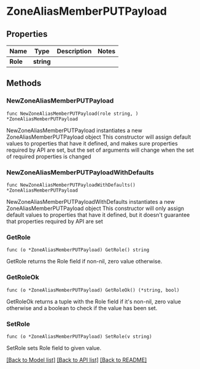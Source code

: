 # ZoneAliasMemberPUTPayload

## Properties

Name | Type | Description | Notes
------------ | ------------- | ------------- | -------------
**Role** | **string** |  | 

## Methods

### NewZoneAliasMemberPUTPayload

`func NewZoneAliasMemberPUTPayload(role string, ) *ZoneAliasMemberPUTPayload`

NewZoneAliasMemberPUTPayload instantiates a new ZoneAliasMemberPUTPayload object
This constructor will assign default values to properties that have it defined,
and makes sure properties required by API are set, but the set of arguments
will change when the set of required properties is changed

### NewZoneAliasMemberPUTPayloadWithDefaults

`func NewZoneAliasMemberPUTPayloadWithDefaults() *ZoneAliasMemberPUTPayload`

NewZoneAliasMemberPUTPayloadWithDefaults instantiates a new ZoneAliasMemberPUTPayload object
This constructor will only assign default values to properties that have it defined,
but it doesn't guarantee that properties required by API are set

### GetRole

`func (o *ZoneAliasMemberPUTPayload) GetRole() string`

GetRole returns the Role field if non-nil, zero value otherwise.

### GetRoleOk

`func (o *ZoneAliasMemberPUTPayload) GetRoleOk() (*string, bool)`

GetRoleOk returns a tuple with the Role field if it's non-nil, zero value otherwise
and a boolean to check if the value has been set.

### SetRole

`func (o *ZoneAliasMemberPUTPayload) SetRole(v string)`

SetRole sets Role field to given value.



[[Back to Model list]](../README.md#documentation-for-models) [[Back to API list]](../README.md#documentation-for-api-endpoints) [[Back to README]](../README.md)


